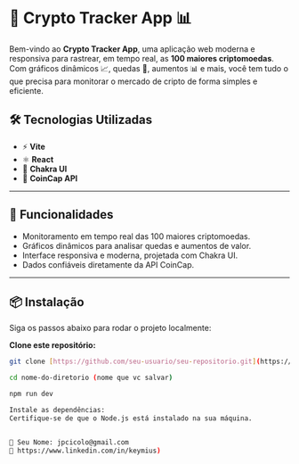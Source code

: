 # 🚀 Crypto Tracker App 📊  

Bem-vindo ao **Crypto Tracker App**, uma aplicação web moderna e responsiva para rastrear, em tempo real, as **100 maiores criptomoedas**. Com gráficos dinâmicos 📈, quedas 🚨, aumentos 📊 e mais, você tem tudo o que precisa para monitorar o mercado de cripto de forma simples e eficiente.  

## 🛠️ Tecnologias Utilizadas  
- ⚡ **Vite**  
- ⚛️ **React**  
- 🎨 **Chakra UI**  
- 🔗 **CoinCap API**  

---

## 🚀 Funcionalidades  
- Monitoramento em tempo real das 100 maiores criptomoedas.  
- Gráficos dinâmicos para analisar quedas e aumentos de valor.  
- Interface responsiva e moderna, projetada com Chakra UI.  
- Dados confiáveis diretamente da API CoinCap.  

---

## 📦 Instalação  

Siga os passos abaixo para rodar o projeto localmente:

 **Clone este repositório:**  
   ```bash
   git clone [https://github.com/seu-usuario/seu-repositorio.git](https://github.com/Keymiuz/Crypto)

cd nome-do-diretorio (nome que vc salvar) 

npm run dev

Instale as dependências:
Certifique-se de que o Node.js está instalado na sua máquina.


📧 Seu Nome: jpcicolo@gmail.com
🔗 https://www.linkedin.com/in/keymius)

